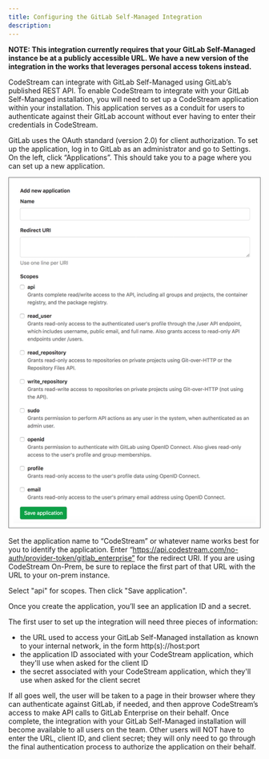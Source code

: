 ```yaml
---
title: Configuring the GitLab Self-Managed Integration
description:
---
```


**NOTE: This integration currently requires that your GitLab Self-Managed
instance be at a publicly accessible URL. We have a new version of the
integration in the works that leverages personal access tokens instead.**

CodeStream can integrate with GitLab Self-Managed using GitLab’s published REST
API. To enable CodeStream to integrate with your GitLab Self-Managed
installation, you will need to set up a CodeStream application within your
installation. This application serves as a conduit for users to authenticate
against their GitLab account without ever having to enter their credentials in
CodeStream.

GitLab uses the OAuth standard (version 2.0) for client authorization. To set up
the application, log in to GitLab  as an administrator and go to Settings. On
the left, click “Applications”. This should take you to a page where you can set
up a new application.

![New Application](../assets/images/GitLabEnterprise.png)

Set the application name to “CodeStream” or whatever name works best for you to
identify the application. Enter
“https://api.codestream.com/no-auth/provider-token/gitlab_enterprise” for the
redirect URI. If you are using CodeStream On-Prem, be sure to replace the first
part of that URL with the URL to your on-prem instance.

Select "api" for scopes. Then click "Save application".

Once you create the application, you’ll see an application ID and a secret.

The first user to set up the integration will need three pieces of information: 

* the URL used to access your GitLab Self-Managed installation as known to your
  internal network, in the form http(s)://host:port
* the application ID associated with your CodeStream application, which they'll
  use when asked for the client ID
* the secret associated with your CodeStream application, which they'll use when
  asked for the client secret

If all goes well, the user will be taken to a page in their browser where they
can authenticate against GitLab, if needed, and then approve CodeStream’s access
to make API calls to GitLab Enterprise on their behalf. Once complete, the
integration with your GitLab Self-Managed installation will become available to
all users on the team. Other users will NOT have to enter the URL, client ID,
and client secret; they will only need to go through the final authentication
process to authorize the application on their behalf.

